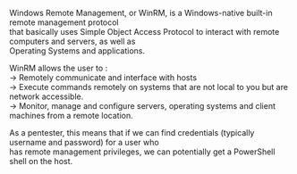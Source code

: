 Windows Remote Management, or WinRM, is a Windows-native built-in remote management protocol  
that basically uses Simple Object Access Protocol to interact with remote computers and servers, as well as  
Operating Systems and applications. 


WinRM allows the user to :  
→ Remotely communicate and interface with hosts  
→ Execute commands remotely on systems that are not local to you but are network accessible.  
→ Monitor, manage and configure servers, operating systems and client machines from a remote location.  


As a pentester, this means that if we can find credentials (typically username and password) for a user who  
has remote management privileges, we can potentially get a PowerShell shell on the host.